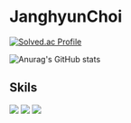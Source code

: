 # JanghyunChoi

[![Solved.ac Profile](http://mazassumnida.wtf/api/v2/generate_badge?boj=ccmuk58)](https://solved.ac/ccmuk58/)

![Anurag's GitHub stats](https://github-readme-stats.vercel.app/api?username=cjhyun58&show_icons=true&theme=dark)

## Skils

<img src="https://img.shields.io/badge/CPP-00599C?style=flat-square&logo=Cplusplus&logoColor=white"/></a>
<img src="https://img.shields.io/badge/CS-512BD4?style=flat-square&logo=CSharp&logoColor=white"/></a>
<img src="https://img.shields.io/badge/Unity-000000?style=flat-square&logo=Unity&logoColor=white"/></a>
